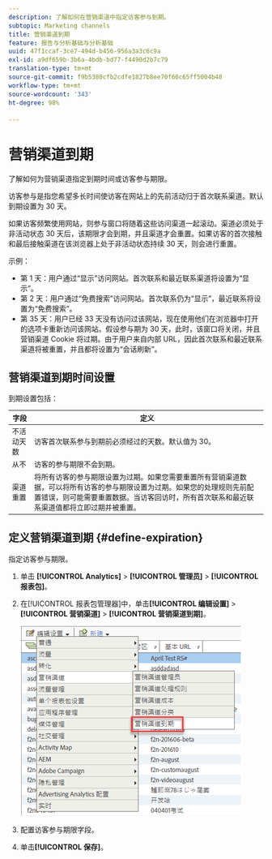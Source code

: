 ```yaml
---
description: 了解如何在营销渠道中指定访客参与到期。
subtopic: Marketing channels
title: 营销渠道到期
feature: 报告与分析基础与分析基础
uuid: 47f1ccaf-3ce7-494d-b456-956a3a3c6c9a
exl-id: a9df659b-3b6a-4bdb-bd77-f4490d2b7c79
translation-type: tm+mt
source-git-commit: f9b5380cfb2cdfe1827b8ee70f60c65ff5004b48
workflow-type: tm+mt
source-wordcount: '343'
ht-degree: 98%

---
```


# 营销渠道到期

了解如何为营销渠道指定到期时间或访客参与期限。

访客参与是指您希望多长时间使访客在网站上的先前活动归于首次联系渠道。默认到期设置为 30 天。

如果访客频繁使用网站，则参与窗口将随着这些访问渠道一起滚动。渠道必须处于非活动状态 30 天后，该期限才会到期，并且渠道才会重置。如果访客的首次接触和最后接触渠道在该浏览器上处于非活动状态持续 30 天，则会进行重置。

示例：

* 第 1 天：用户通过“显示”访问网站。首次联系和最近联系渠道将设置为“显示”。
* 第 2 天：用户通过“免费搜索”访问网站。首次联系仍为“显示”，最近联系将设置为“免费搜索”。
* 第 35 天：用户已经 33 天没有访问过该网站，现在使用他们在浏览器中打开的选项卡重新访问该网站。假设参与期为 30 天，此时，该窗口将关闭，并且营销渠道 Cookie 将过期。由于用户来自内部 URL，因此首次联系和最近联系渠道将被重置，并且都将设置为“会话刷新”。

## 营销渠道到期时间设置

到期设置包括：

| 字段 | 定义 |
|--- |--- |
| 不活动天数 | 访客首次联系参与到期前必须经过的天数。默认值为 30。 |
| 从不 | 访客的参与期限不会到期。 |
| 渠道重置 | 将所有访客的参与期限设置为过期。如果您需要重置所有营销渠道数据，可以将所有访客的参与期限设置为过期。如果您的处理规则先前配置错误，则可能需要重置数据。当访客回访时，所有首次联系和最近联系渠道值都将立即过期并被重置。 |

## 定义营销渠道到期 {#define-expiration}

指定访客参与期限。

1. 单击 **[!UICONTROL Analytics]** > **[!UICONTROL 管理员]** > **[!UICONTROL 报表包]**。
2. 在[!UICONTROL 报表包管理器]中，单击&#x200B;**[!UICONTROL 编辑设置]** > **[!UICONTROL 营销渠道]** > **[!UICONTROL 营销渠道到期]**。

   ![](assets/mchannel_expiration.png)

3. 配置访客参与期限字段。
4. 单击&#x200B;**[!UICONTROL 保存]**。
